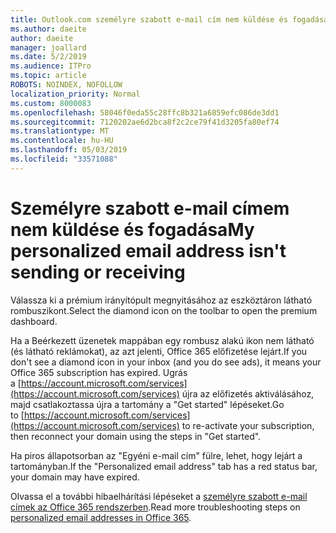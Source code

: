 ```yaml
---
title: Outlook.com személyre szabott e-mail cím nem küldése és fogadása
ms.author: daeite
author: daeite
manager: joallard
ms.date: 5/2/2019
ms.audience: ITPro
ms.topic: article
ROBOTS: NOINDEX, NOFOLLOW
localization_priority: Normal
ms.custom: 8000083
ms.openlocfilehash: 58046f0eda55c28ffc8b321a6859efc086de3dd1
ms.sourcegitcommit: 7120202ae6d2bca8f2c2ce79f41d3205fa80ef74
ms.translationtype: MT
ms.contentlocale: hu-HU
ms.lasthandoff: 05/03/2019
ms.locfileid: "33571088"
---
```

# <a name="my-personalized-email-address-isnt-sending-or-receiving"></a><span data-ttu-id="7d5a2-102">Személyre szabott e-mail címem nem küldése és fogadása</span><span class="sxs-lookup"><span data-stu-id="7d5a2-102">My personalized email address isn't sending or receiving</span></span>

<span data-ttu-id="7d5a2-103">Válassza ki a prémium irányítópult megnyitásához az eszköztáron látható rombuszikont.</span><span class="sxs-lookup"><span data-stu-id="7d5a2-103">Select the diamond icon on the toolbar to open the premium dashboard.</span></span>

<span data-ttu-id="7d5a2-104">Ha a Beérkezett üzenetek mappában egy rombusz alakú ikon nem látható (és látható reklámokat), az azt jelenti, Office 365 előfizetése lejárt.</span><span class="sxs-lookup"><span data-stu-id="7d5a2-104">If you don't see a diamond icon in your inbox (and you do see ads), it means your Office 365 subscription has expired.</span></span> <span data-ttu-id="7d5a2-105">Ugrás a [https://account.microsoft.com/services](https://account.microsoft.com/services) újra az előfizetés aktiválásához, majd csatlakoztassa újra a tartomány a "Get started" lépéseket.</span><span class="sxs-lookup"><span data-stu-id="7d5a2-105">Go to [https://account.microsoft.com/services](https://account.microsoft.com/services) to re-activate your subscription, then reconnect your domain using the steps in "Get started".</span></span>

<span data-ttu-id="7d5a2-106">Ha piros állapotsorban az "Egyéni e-mail cím" fülre, lehet, hogy lejárt a tartományban.</span><span class="sxs-lookup"><span data-stu-id="7d5a2-106">If the "Personalized email address" tab has a red status bar, your domain may have expired.</span></span>

<span data-ttu-id="7d5a2-107">Olvassa el a további hibaelhárítási lépéseket a [személyre szabott e-mail címek az Office 365 rendszerben](https://support.office.com/article/75416a58-b225-4c02-8c07-8979403b427b).</span><span class="sxs-lookup"><span data-stu-id="7d5a2-107">Read more troubleshooting steps on [personalized email addresses in Office 365](https://support.office.com/article/75416a58-b225-4c02-8c07-8979403b427b).</span></span>